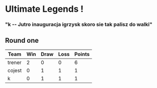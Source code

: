   

Ultimate Legends !
==================

  

### "k -- Jutro inauguracja igrzysk skoro sie tak palisz do walki"

  
  

Round one
---------

<table>
<thead>
<tr class="header">
<th>Team</th>
<th>Win</th>
<th>Draw</th>
<th>Loss</th>
<th>Points</th>
</tr>
</thead>
<tbody>
<tr class="odd">
<td>trener</td>
<td>2</td>
<td>0</td>
<td>0</td>
<td>6</td>
</tr>
<tr class="even">
<td>cojest</td>
<td>0</td>
<td>1</td>
<td>1</td>
<td>1</td>
</tr>
<tr class="odd">
<td>k</td>
<td>0</td>
<td>1</td>
<td>1</td>
<td>1</td>
</tr>
</tbody>
</table>
